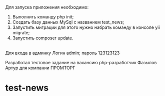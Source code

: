 
Для запуска приложения необходимо:
1. Выполнить команду php init;
2. Создать базу данных MySql с названием test_news;
3. Запустить миграции для этого нужно набрать команду в консоле yii migrate;
4. Запустить composer update.
<br>
Для входа в админку 
Логин admin;
пароль 123123123

Разработал тестовое задание на вакансию php-разработчик Фазылов Артур для компании ПРОМТОРГ




# test-news
